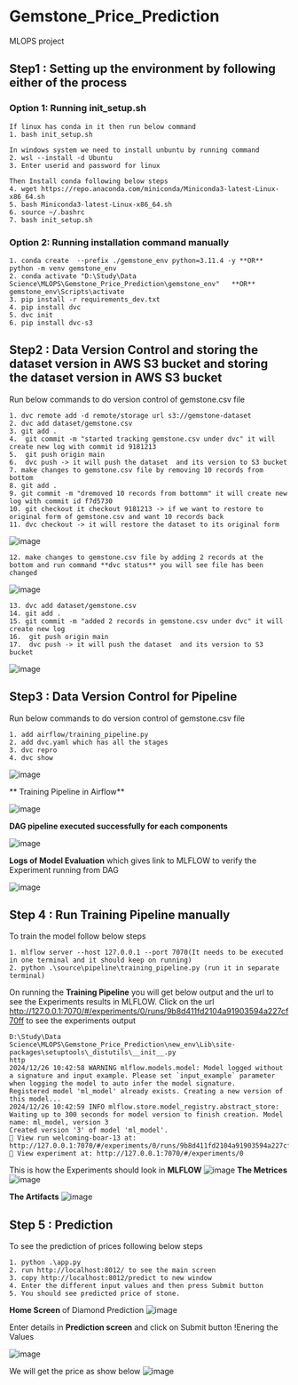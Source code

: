 # Gemstone_Price_Prediction
MLOPS project

## Step1 : Setting up the environment by following either of the process

### Option 1: Running init_setup.sh

```
If linux has conda in it then run below command 
1. bash init_setup.sh

In windows system we need to install unbuntu by running command  
2. wsl --install -d Ubuntu
3. Enter userid and password for linux

Then Install conda following below steps
4. wget https://repo.anaconda.com/miniconda/Miniconda3-latest-Linux-x86_64.sh
5. bash Miniconda3-latest-Linux-x86_64.sh
6. source ~/.bashrc
7. bash init_setup.sh
```

### Option 2: Running installation command manually
```
1. conda create  --prefix ./gemstone_env python=3.11.4 -y **OR** python -m venv gemstone_env
2. conda activate "D:\Study\Data Science\MLOPS\Gemstone_Price_Prediction\gemstone_env"   **OR** gemstone_env\Scripts\activate
3. pip install -r requirements_dev.txt
4. pip install dvc
5. dvc init
6. pip install dvc-s3
```

## Step2 : Data Version Control and storing the dataset version in AWS S3 bucket and storing the dataset version in AWS S3 bucket
Run below commands to do version control of gemstone.csv file
```
1. dvc remote add -d remote/storage url s3://gemstone-dataset
2. dvc add dataset/gemstone.csv
3. git add .
4.  git commit -m "started tracking gemstone.csv under dvc" it will create new log with commit id 9181213
5.  git push origin main
6.  dvc push -> it will push the dataset  and its version to S3 bucket
7. make changes to gemstone.csv file by removing 10 records from bottom
8. git add .
9. git commit -m "dremoved 10 records from bottomm" it will create new log with commit id f7d5730
10. git checkout it checkout 9181213 -> if we want to restore to original form of gemstone.csv and want 10 records back
11. dvc checkout -> it will restore the dataset to its original form
```
![image](https://github.com/user-attachments/assets/4a2160ef-7802-4b6a-a5f3-a0decf0372c9)
```
12. make changes to gemstone.csv file by adding 2 records at the bottom and run command **dvc status** you will see file has been changed
```
![image](https://github.com/user-attachments/assets/95f3fe12-a6e8-4521-b024-3564d0567f4c)
```
13. dvc add dataset/gemstone.csv
14. git add .
15. git commit -m "added 2 records in gemstone.csv under dvc" it will create new log 
16.  git push origin main
17.  dvc push -> it will push the dataset  and its version to S3 bucket
```
  ![image](https://github.com/user-attachments/assets/38360a8f-d108-49b2-ac52-4e7b2ddb7e7e)

## Step3 : Data Version Control for Pipeline
Run below commands to do version control of gemstone.csv file
```
1. add airflow/training_pipeline.py
2. add dvc.yaml which has all the stages
3. dvc repro
4. dvc show
```
![image](https://github.com/user-attachments/assets/20a16b88-cb41-4d86-ba71-81b50dcd9496)

** Training  Pipeline in Airflow**

![image](https://github.com/user-attachments/assets/23e21bec-a25c-492c-b06d-4cf074811e35)

**DAG pipeline executed successfully for each components**

![image](https://github.com/user-attachments/assets/40641a66-a237-45dd-b5b2-79a223cfddd9)

**Logs of Model Evaluation** which gives link to MLFLOW to verify the Experiment running from DAG

![image](https://github.com/user-attachments/assets/ece12d31-9319-4396-a9d8-ca91c46905f4)



## Step 4 : Run Training Pipeline manually
To train the model follow below steps
```
1. mlflow server --host 127.0.0.1 --port 7070(It needs to be executed in one terminal and it should keep on running)
2. python .\source\pipeline\training_pipeline.py (run it in separate terminal)
```

On running the **Training Pipeline** you will get below output and the url to see the Experiments results in MLFLOW. Click on the url http://127.0.0.1:7070/#/experiments/0/runs/9b8d411fd2104a91903594a227cf70ff to see the experiments output

```
D:\Study\Data Science\MLOPS\Gemstone_Price_Prediction\new_env\Lib\site-packages\setuptools\_distutils\__init__.py
http
2024/12/26 10:42:58 WARNING mlflow.models.model: Model logged without a signature and input example. Please set `input_example` parameter when logging the model to auto infer the model signature.
Registered model 'ml_model' already exists. Creating a new version of this model...
2024/12/26 10:42:59 INFO mlflow.store.model_registry.abstract_store: Waiting up to 300 seconds for model version to finish creation. Model name: ml_model, version 3
Created version '3' of model 'ml_model'.
🏃 View run welcoming-boar-13 at: http://127.0.0.1:7070/#/experiments/0/runs/9b8d411fd2104a91903594a227cf70ff
🧪 View experiment at: http://127.0.0.1:7070/#/experiments/0
```

This is how the Experiments should look in **MLFLOW**
![image](https://github.com/user-attachments/assets/ddbff8a6-d329-46bf-820e-93982abb2baf)
**The Metrices**
![image](https://github.com/user-attachments/assets/5c5ef678-70d1-46fe-a731-68c99e123a3b)

**The Artifacts**
![image](https://github.com/user-attachments/assets/5ec294e0-daa2-4552-9d23-6910342945ff)


## Step 5 : Prediction
To see the prediction of prices following below steps
```
1. python .\app.py
2. run http://localhost:8012/ to see the main screen
3. copy http://localhost:8012/predict to new window
4. Enter the different input values and then press Submit button
5. You should see predicted price of stone.
```
**Home Screen** of Diamond Prediction
![image](https://github.com/user-attachments/assets/355886b8-bcf3-45d9-99e9-035afa863d20)

</n> Enter details in **Prediction screen** and click on Submit button </n> !Enering the Values


![image](https://github.com/user-attachments/assets/2bee32fe-8afc-45a1-9db9-a34c551d3dd7)

</n> We will get the price as show below </n>
![image](https://github.com/user-attachments/assets/74d75916-581a-47c7-a1e1-76fa8f45c035)




